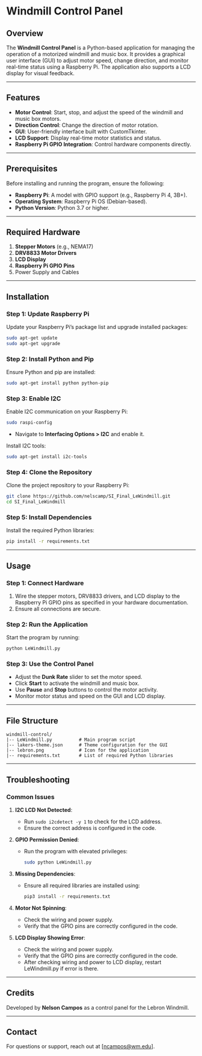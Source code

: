 # Windmill Control Panel

## Overview
The **Windmill Control Panel** is a Python-based application for managing the operation of a motorized windmill and music box. It provides a graphical user interface (GUI) to adjust motor speed, change direction, and monitor real-time status using a Raspberry Pi. The application also supports a LCD display for visual feedback.

---

## Features
- **Motor Control**: Start, stop, and adjust the speed of the windmill and music box motors.
- **Direction Control**: Change the direction of motor rotation.
- **GUI**: User-friendly interface built with CustomTkinter.
- **LCD Support**: Display real-time motor statistics and status.
- **Raspberry Pi GPIO Integration**: Control hardware components directly.

---

## Prerequisites
Before installing and running the program, ensure the following:
- **Raspberry Pi**: A model with GPIO support (e.g., Raspberry Pi 4, 3B+).
- **Operating System**: Raspberry Pi OS (Debian-based).
- **Python Version**: Python 3.7 or higher.

---

## Required Hardware
1. **Stepper Motors** (e.g., NEMA17)
2. **DRV8833 Motor Drivers**
3. **LCD Display**
4. **Raspberry Pi GPIO Pins**
5. Power Supply and Cables

---

## Installation

### Step 1: Update Raspberry Pi
Update your Raspberry Pi’s package list and upgrade installed packages:
```bash
sudo apt-get update
sudo apt-get upgrade
```

### Step 2: Install Python and Pip
Ensure Python and pip are installed:
```bash
sudo apt-get install python python-pip
```

### Step 3: Enable I2C
Enable I2C communication on your Raspberry Pi:
```bash
sudo raspi-config
```
- Navigate to **Interfacing Options > I2C** and enable it.

Install I2C tools:
```bash
sudo apt-get install i2c-tools
```

### Step 4: Clone the Repository
Clone the project repository to your Raspberry Pi:
```bash
git clone https://github.com/nelscamp/SI_Final_LeWindmill.git
cd SI_Final_LeWindmill
```

### Step 5: Install Dependencies
Install the required Python libraries:
```bash
pip install -r requirements.txt
```

---

## Usage

### Step 1: Connect Hardware
1. Wire the stepper motors, DRV8833 drivers, and LCD display to the Raspberry Pi GPIO pins as specified in your hardware documentation.
2. Ensure all connections are secure.

### Step 2: Run the Application
Start the program by running:
```bash
python LeWindmill.py
```

### Step 3: Use the Control Panel
- Adjust the **Dunk Rate** slider to set the motor speed.
- Click **Start** to activate the windmill and music box.
- Use **Pause** and **Stop** buttons to control the motor activity.
- Monitor motor status and speed on the GUI and LCD display.

---

## File Structure
```
windmill-control/
|-- LeWindmill.py          # Main program script
|-- lakers-theme.json      # Theme configuration for the GUI
|-- lebron.png             # Icon for the application
|-- requirements.txt       # List of required Python libraries
```

---

## Troubleshooting

### Common Issues
1. **I2C LCD Not Detected**:
   - Run `sudo i2cdetect -y 1` to check for the LCD address.
   - Ensure the correct address is configured in the code.

2. **GPIO Permission Denied**:
   - Run the program with elevated privileges:
     ```bash
     sudo python LeWindmill.py
     ```

3. **Missing Dependencies**:
   - Ensure all required libraries are installed using:
     ```bash
     pip3 install -r requirements.txt
     ```

4. **Motor Not Spinning**:
   - Check the wiring and power supply.
   - Verify that the GPIO pins are correctly configured in the code.
  
5. **LCD Display Showing Error**:
   - Check the wiring and power supply.
   - Verify that the GPIO pins are correctly configured in the code.
   - After checking wiring and power to LCD display, restart LeWindmill.py if error is there.
---

## Credits
Developed by **Nelson Campos** as a control panel for the Lebron Windmill.

---

## Contact
For questions or support, reach out at [ncampos@wm.edu].

